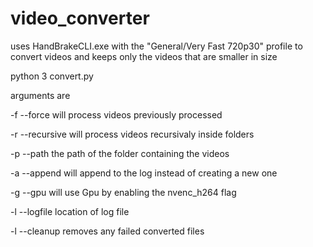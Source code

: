 # video_converter
uses HandBrakeCLI.exe with the "General/Very Fast 720p30" profile to convert videos and keeps only the videos that are smaller in size


python 3 convert.py

arguments are 

-f    --force        will process videos previously processed

-r    --recursive    will process videos recursivaly inside folders

-p    --path         the path of the folder containing the videos

-a    --append       will append to the log instead of creating a new one

-g    --gpu          will use Gpu by enabling the nvenc_h264 flag

-l    --logfile      location of log file

-l    --cleanup      removes any failed converted files